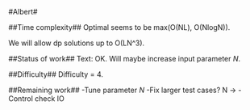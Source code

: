 
#Albert#

##Time complexity##
Optimal seems to be max(O(NL), O(NlogN)).

We will allow dp solutions up to O(LN^3).

##Status of work##
Text: OK. Will maybe increase input parameter _N_.

##Difficulty##
Difficulty = 4.

##Remaining work##
-Tune parameter _N_
-Fix larger test cases? N ->
-Control check IO



